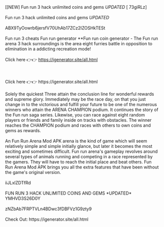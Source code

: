 [[NEW] Fun run 3 hack unlimited coins and gems *UPDATED* [ 73giRLz]
<br>
<br>Fun run 3 hack unlimited coins and gems *UPDATED*
<br>
<br>ABX9TyOowrb6jersfV70UhAb17ZCz2IZOSHkTESt
<br>
<br>Fun run 3 cheats Fun run generator **Fun run coin generator - The Fun run arena 3 hack surroundings is the area eight furries battle in opposition to elimination in a addicting recreation mode!
<br>
<br>Click here 👉👉 https://igenerator.site/all.html

<br>
<br>Click here 👉👉 https://igenerator.site/all.html

<br>
<br>Solely the quickest Three attain the conclusion line for wonderful rewards and supreme glory. Immediately may be the race day, on that you just change in to the victorious and fulfill your future to be one of the numerous winners who attain the ARENA CHAMPION podium. It continues the story of the Fun run saga series. Likewise, you can race against eight random players or friends and family inside on tracks with obstacles. The winner reaches the CHAMPION podium and races with others to own coins and gems as rewards. 
<br>
<br>An Fun Run Arena Mod APK  arena is the kind of game which will seem relatively simple and simple initially glance, but later it becomes the most exciting and sometimes difficult. Fun run arena's gameplay revolves around several types of animals running and competing in a race represented by the gamers. They will have to reach the initial place and beat others. Fun Run Arena Mod APK brings you all the extra features that have been without the game's original version. 
<br>
<br>iiJLxlZDTfRd
<br>
<br>FUN RUN 3 HACK UNLIMITED COINS AND GEMS *UPDATED* YMHVD3S26D0Y
<br>
<br>zNZbAb7FRPTVLn4BDwc3fDBFVz1G9zty9
<br>
<br>Check Out: https://igenerator.site/all.html
<br>
